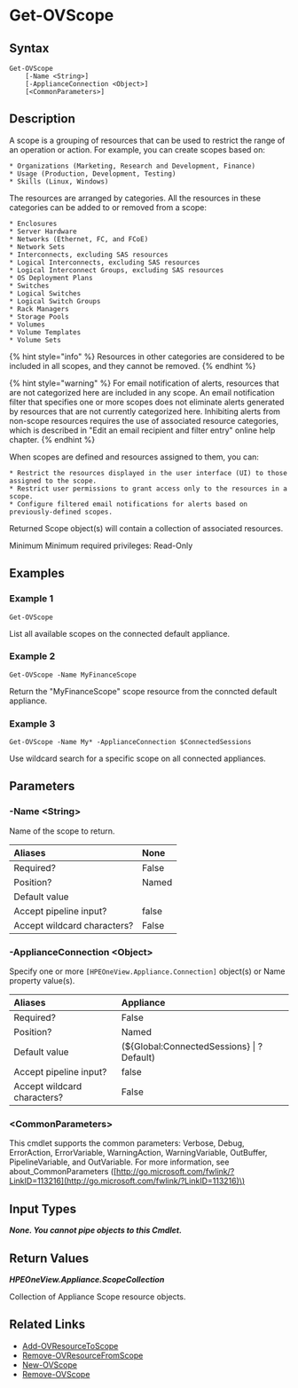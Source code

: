 ﻿---
description: Get Scope resource(s)
---

# Get-OVScope

## Syntax

```text
Get-OVScope
    [-Name <String>]
    [-ApplianceConnection <Object>]
    [<CommonParameters>]
```

## Description

A scope is a grouping of resources that can be used to restrict the range of an operation or action. For example, you can create scopes based on:

    * Organizations (Marketing, Research and Development, Finance)
    * Usage (Production, Development, Testing)
    * Skills (Linux, Windows)

The resources are arranged by categories. All the resources in these categories can be added to or removed from a scope:

    * Enclosures
    * Server Hardware
    * Networks (Ethernet, FC, and FCoE)
    * Network Sets
    * Interconnects, excluding SAS resources
    * Logical Interconnects, excluding SAS resources
    * Logical Interconnect Groups, excluding SAS resources
    * OS Deployment Plans
    * Switches
    * Logical Switches
    * Logical Switch Groups
    * Rack Managers
    * Storage Pools
    * Volumes
    * Volume Templates
    * Volume Sets

{% hint style="info" %}
 Resources in other categories are considered to be included in all scopes, and they cannot be removed.
{% endhint %}


{% hint style="warning" %}
For email notification of alerts, resources that are not categorized here are included in any scope. An email notification filter that specifies one or more scopes does not eliminate alerts generated by resources that are not currently categorized here.  Inhibiting alerts from non-scope resources requires the use of associated resource categories, which is described in "Edit an email recipient and filter entry" online help chapter.
{% endhint %}


When scopes are defined and resources assigned to them, you can:

    * Restrict the resources displayed in the user interface (UI) to those assigned to the scope.
    * Restrict user permissions to grant access only to the resources in a scope.
    * Configure filtered email notifications for alerts based on previously-defined scopes.

Returned Scope object(s) will contain a collection of associated resources.

Minimum Minimum required privileges: Read-Only

## Examples

###  Example 1 

```text
Get-OVScope
```

List all available scopes on the connected default appliance.

###  Example 2 

```text
Get-OVScope -Name MyFinanceScope
```

Return the "MyFinanceScope" scope resource from the conncted default appliance.

###  Example 3 

```text
Get-OVScope -Name My* -ApplianceConnection $ConnectedSessions
```

Use wildcard search for a specific scope on all connected appliances.

## Parameters

### -Name &lt;String&gt;

Name of the scope to return.

| Aliases | None |
| :--- | :--- |
| Required? | False |
| Position? | Named |
| Default value |  |
| Accept pipeline input? | false |
| Accept wildcard characters? | False |

### -ApplianceConnection &lt;Object&gt;

Specify one or more `[HPEOneView.Appliance.Connection]` object(s) or Name property value(s).

| Aliases | Appliance |
| :--- | :--- |
| Required? | False |
| Position? | Named |
| Default value | (${Global:ConnectedSessions} &vert; ? Default) |
| Accept pipeline input? | false |
| Accept wildcard characters? | False |

### &lt;CommonParameters&gt;

This cmdlet supports the common parameters: Verbose, Debug, ErrorAction, ErrorVariable, WarningAction, WarningVariable, OutBuffer, PipelineVariable, and OutVariable. For more information, see about\_CommonParameters \([http://go.microsoft.com/fwlink/?LinkID=113216](http://go.microsoft.com/fwlink/?LinkID=113216)\)

## Input Types

_**None.  You cannot pipe objects to this Cmdlet.**_

## Return Values

_**HPEOneView.Appliance.ScopeCollection**_

Collection of Appliance Scope resource objects.

## Related Links

* [Add-OVResourceToScope](add-ovresourcetoscope.md)
* [Remove-OVResourceFromScope](remove-ovresourcefromscope.md)
* [New-OVScope](new-ovscope.md)
* [Remove-OVScope](remove-ovscope.md)
